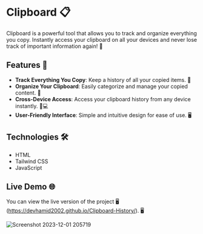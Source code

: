 # Clipboard 📋

Clipboard is a powerful tool that allows you to track and organize everything you copy. Instantly access your clipboard on all your devices and never lose track of important information again! 🌟

## Features 🌟

- **Track Everything You Copy**: Keep a history of all your copied items. 📝
- **Organize Your Clipboard**: Easily categorize and manage your copied content. 📂
- **Cross-Device Access**: Access your clipboard history from any device instantly. 📱💻
- **User-Friendly Interface**: Simple and intuitive design for ease of use. 🖥️

## Technologies 🛠️

- HTML
- Tailwind CSS
- JavaScript

## Live Demo 🌐

You can view the live version of the project 🖥️ (https://devhamid2002.github.io/Clipboard-History/). 🖥️ 

![Screenshot 2023-12-01 205719](https://github.com/devhamid2002/Fauxica/assets/141550176/00d1fd99-6ace-4bac-8bae-79d711b9c79e)

